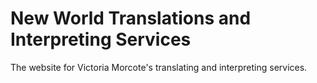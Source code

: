 # New World Translations and Interpreting Services
The website for Victoria Morcote's translating and interpreting services.
